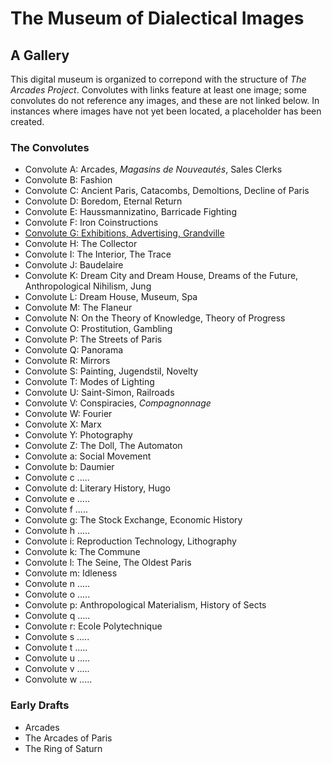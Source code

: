 
# The Museum of Dialectical Images
## A Gallery
This digital museum is organized to correpond with the structure of _The Arcades Project_. Convolutes with links feature at least one image; some convolutes do not reference any images, and these are not linked below. In instances where images have not yet been located, a placeholder has been created. 

### The Convolutes
- Convolute A: Arcades, _Magasins de Nouveautés_, Sales Clerks
- Convolute B: Fashion
- Convolute C: Ancient Paris, Catacombs, Demoltions, Decline of Paris
- Convolute D: Boredom, Eternal Return
- Convolute E: Haussmannizatino, Barricade Fighting
- Convolute F: Iron Coinstructions
- [Convolute G: Exhibitions, Advertising, Grandville](/convoluteg/convoluteg.md)
- Convolute H: The Collector
- Convolute I: The Interior, The Trace
- Convolute J: Baudelaire
- Convolute K: Dream City and Dream House, Dreams of the Future, Anthropological Nihilism, Jung
- Convolute L: Dream House, Museum, Spa
- Convolute M: The Flaneur
- Convolute N: On the Theory of Knowledge, Theory of Progress
- Convolute O: Prostitution, Gambling
- Convolute P: The Streets of Paris
- Convolute Q: Panorama
- Convolute R: Mirrors
- Convolute S: Painting, Jugendstil, Novelty
- Convolute T: Modes of Lighting
- Convolute U: Saint-Simon, Railroads
- Convolute V: Conspiracies, _Compagnonnage_
- Convolute W: Fourier
- Convolute X: Marx
- Convolute Y: Photography
- Convolute Z: The Doll, The Automaton
- Convolute a: Social Movement
- Convolute b: Daumier
- Convolute c .....
- Convolute d: Literary History, Hugo
- Convolute e .....
- Convolute f .....
- Convolute g: The Stock Exchange, Economic History
- Convolute h .....
- Convolute i: Reproduction Technology, Lithography
- Convolute k: The Commune
- Convolute l: The Seine, The Oldest Paris
- Convolute m: Idleness
- Convolute n .....
- Convolute o .....
- Convolute p: Anthropological Materialism, History of Sects
- Convolute q .....
- Convolute r: Ecole Polytechnique
- Convolute s .....
- Convolute t .....
- Convolute u .....
- Convolute v .....
- Convolute w .....

### Early Drafts
- Arcades
- The Arcades of Paris
- The Ring of Saturn
